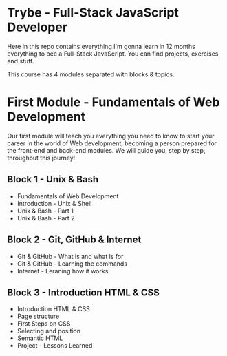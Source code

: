 # Trybe - Full-Stack JavaScript Developer

Here in this repo contains everything I'm gonna learn in 12 months everything to bee a Full-Stack JavaScript. You can find projects, exercises and stuff.

This course has 4 modules separated with blocks & topics.


# First Module - Fundamentals of Web Development
Our first module will teach you everything you need to know to start your career in the world of Web development, becoming a person prepared for the front-end and back-end modules. We will guide you, step by step, throughout this journey!

## Block 1 - Unix & Bash
* Fundamentals of Web Development
* Introduction - Unix & Shell
* Unix & Bash - Part 1
* Unix & Bash - Part 2

## Block 2 - Git, GitHub & Internet
* Git & GitHub - What is and what is for
* Git & GitHub - Learning the commands
* Internet - Leraning how it works

## Block 3 - Introduction HTML & CSS
* Introduction HTML & CSS
* Page structure
* First Steps on CSS
* Selecting and position
* Semantic HTML
* Project - Lessons Learned
